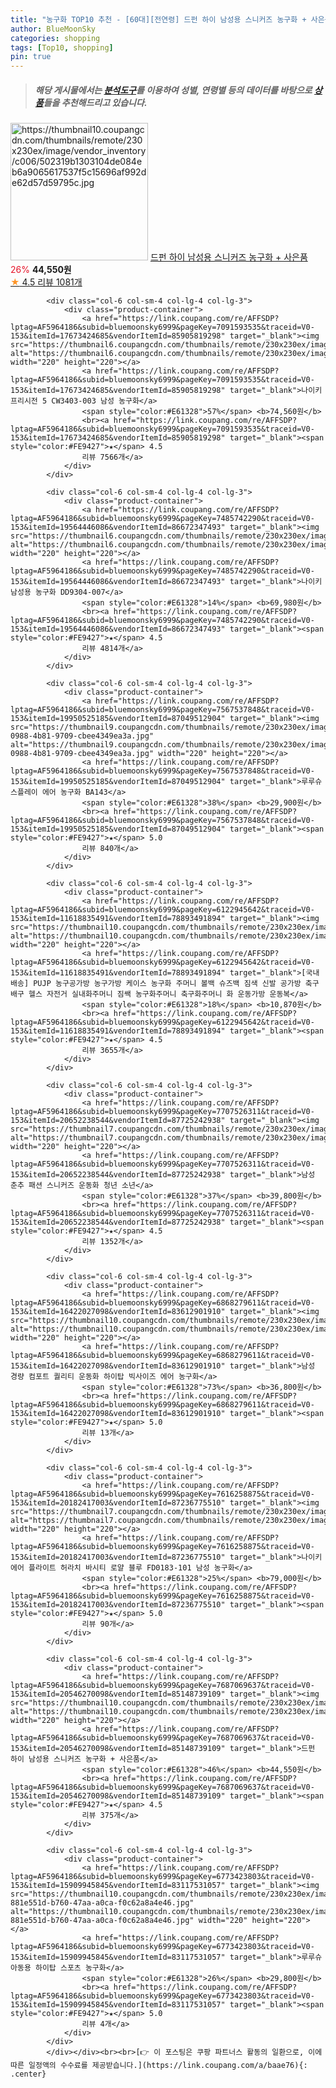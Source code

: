 ```yaml
---
title: "농구화 TOP10 추천 - [60대][전연령] 드펀 하이 남성용 스니커즈 농구화 + 사은품"
author: BlueMoonSky
categories: shopping
tags: [Top10, shopping]
pin: true
---
```


> ##### 해당 게시물에서는 [**분석도구**](https://itemscout.io/)를 이용하여 **성별**, **연령별** 등의 데이터를 바탕으로 [**상품**](https://link.coupang.com/a/baae76)들을 추천해드리고 있습니다.
<div class="container"><div class="row">
            <div class="col-6 col-sm-4 col-lg-4 col-lg-3">
                <div class="product-container">
                    <a href="https://link.coupang.com/re/AFFSDP?lptag=AF5964186&subid=bluemoonsky6999&pageKey=7687069637&traceid=V0-153&itemId=20546270084&vendorItemId=85148739102" target="_blank"><img src="https://thumbnail10.coupangcdn.com/thumbnails/remote/230x230ex/image/vendor_inventory/c006/502319b1303104de084eb6a9065617537f5c15696af992de62d57d59795c.jpg" alt="https://thumbnail10.coupangcdn.com/thumbnails/remote/230x230ex/image/vendor_inventory/c006/502319b1303104de084eb6a9065617537f5c15696af992de62d57d59795c.jpg" width="220" height="220"></a>
                    <a href="https://link.coupang.com/re/AFFSDP?lptag=AF5964186&subid=bluemoonsky6999&pageKey=7687069637&traceid=V0-153&itemId=20546270084&vendorItemId=85148739102" target="_blank">드펀 하이 남성용 스니커즈 농구화 + 사은품</a>
                    <span style="color:#E61328">26%</span> <b>44,550원</b>
                    <br><a href="https://link.coupang.com/re/AFFSDP?lptag=AF5964186&subid=bluemoonsky6999&pageKey=7687069637&traceid=V0-153&itemId=20546270084&vendorItemId=85148739102" target="_blank"><span style="color:#FE9427">★</span> 4.5
                    리뷰 1081개</a>
                </div>
            </div>
            
            <div class="col-6 col-sm-4 col-lg-4 col-lg-3">
                <div class="product-container">
                    <a href="https://link.coupang.com/re/AFFSDP?lptag=AF5964186&subid=bluemoonsky6999&pageKey=7091593535&traceid=V0-153&itemId=17673424685&vendorItemId=85905819298" target="_blank"><img src="https://thumbnail6.coupangcdn.com/thumbnails/remote/230x230ex/image/vendor_inventory/4c0f/fa21301395ba7a696efccffd45906db8a22c40e232f504c08014869803d8.jpg" alt="https://thumbnail6.coupangcdn.com/thumbnails/remote/230x230ex/image/vendor_inventory/4c0f/fa21301395ba7a696efccffd45906db8a22c40e232f504c08014869803d8.jpg" width="220" height="220"></a>
                    <a href="https://link.coupang.com/re/AFFSDP?lptag=AF5964186&subid=bluemoonsky6999&pageKey=7091593535&traceid=V0-153&itemId=17673424685&vendorItemId=85905819298" target="_blank">나이키 프리시전 5 CW3403-003 남성 농구화</a>
                    <span style="color:#E61328">57%</span> <b>74,560원</b>
                    <br><a href="https://link.coupang.com/re/AFFSDP?lptag=AF5964186&subid=bluemoonsky6999&pageKey=7091593535&traceid=V0-153&itemId=17673424685&vendorItemId=85905819298" target="_blank"><span style="color:#FE9427">★</span> 4.5
                    리뷰 7566개</a>
                </div>
            </div>
            
            <div class="col-6 col-sm-4 col-lg-4 col-lg-3">
                <div class="product-container">
                    <a href="https://link.coupang.com/re/AFFSDP?lptag=AF5964186&subid=bluemoonsky6999&pageKey=7485742290&traceid=V0-153&itemId=19564446086&vendorItemId=86672347493" target="_blank"><img src="https://thumbnail6.coupangcdn.com/thumbnails/remote/230x230ex/image/vendor_inventory/6f3b/1a956b36218b91caeb38a0c280eafd855fdb534f27404ec5f24afb738a0e.jpg" alt="https://thumbnail6.coupangcdn.com/thumbnails/remote/230x230ex/image/vendor_inventory/6f3b/1a956b36218b91caeb38a0c280eafd855fdb534f27404ec5f24afb738a0e.jpg" width="220" height="220"></a>
                    <a href="https://link.coupang.com/re/AFFSDP?lptag=AF5964186&subid=bluemoonsky6999&pageKey=7485742290&traceid=V0-153&itemId=19564446086&vendorItemId=86672347493" target="_blank">나이키 남성용 농구화 DD9304-007</a>
                    <span style="color:#E61328">14%</span> <b>69,980원</b>
                    <br><a href="https://link.coupang.com/re/AFFSDP?lptag=AF5964186&subid=bluemoonsky6999&pageKey=7485742290&traceid=V0-153&itemId=19564446086&vendorItemId=86672347493" target="_blank"><span style="color:#FE9427">★</span> 4.5
                    리뷰 4814개</a>
                </div>
            </div>
            
            <div class="col-6 col-sm-4 col-lg-4 col-lg-3">
                <div class="product-container">
                    <a href="https://link.coupang.com/re/AFFSDP?lptag=AF5964186&subid=bluemoonsky6999&pageKey=7567537848&traceid=V0-153&itemId=19950525185&vendorItemId=87049512904" target="_blank"><img src="https://thumbnail9.coupangcdn.com/thumbnails/remote/230x230ex/image/retail/images/2023/09/01/10/8/5384ddf9-0988-4b81-9709-cbee4349ea3a.jpg" alt="https://thumbnail9.coupangcdn.com/thumbnails/remote/230x230ex/image/retail/images/2023/09/01/10/8/5384ddf9-0988-4b81-9709-cbee4349ea3a.jpg" width="220" height="220"></a>
                    <a href="https://link.coupang.com/re/AFFSDP?lptag=AF5964186&subid=bluemoonsky6999&pageKey=7567537848&traceid=V0-153&itemId=19950525185&vendorItemId=87049512904" target="_blank">루루슈 스플레이 에어 농구화 BA143</a>
                    <span style="color:#E61328">38%</span> <b>29,900원</b>
                    <br><a href="https://link.coupang.com/re/AFFSDP?lptag=AF5964186&subid=bluemoonsky6999&pageKey=7567537848&traceid=V0-153&itemId=19950525185&vendorItemId=87049512904" target="_blank"><span style="color:#FE9427">★</span> 5.0
                    리뷰 840개</a>
                </div>
            </div>
            
            <div class="col-6 col-sm-4 col-lg-4 col-lg-3">
                <div class="product-container">
                    <a href="https://link.coupang.com/re/AFFSDP?lptag=AF5964186&subid=bluemoonsky6999&pageKey=6122945642&traceid=V0-153&itemId=11618835491&vendorItemId=78893491894" target="_blank"><img src="https://thumbnail10.coupangcdn.com/thumbnails/remote/230x230ex/image/vendor_inventory/2117/7e9e0c9dccbb8e68cd2fa4a7a68fb6d0e5b221ca4e137ae5c798ac247808.jpg" alt="https://thumbnail10.coupangcdn.com/thumbnails/remote/230x230ex/image/vendor_inventory/2117/7e9e0c9dccbb8e68cd2fa4a7a68fb6d0e5b221ca4e137ae5c798ac247808.jpg" width="220" height="220"></a>
                    <a href="https://link.coupang.com/re/AFFSDP?lptag=AF5964186&subid=bluemoonsky6999&pageKey=6122945642&traceid=V0-153&itemId=11618835491&vendorItemId=78893491894" target="_blank">[국내배송] PUJP 농구공가방 농구가방 케이스 농구화 주머니 볼백 슈즈백 짐색 신발 공가방 축구 배구 헬스 자전거 실내화주머니 짐쌕 농구화주머니 축구화주머니 화 운동가방 운동복</a>
                    <span style="color:#E61328">18%</span> <b>10,870원</b>
                    <br><a href="https://link.coupang.com/re/AFFSDP?lptag=AF5964186&subid=bluemoonsky6999&pageKey=6122945642&traceid=V0-153&itemId=11618835491&vendorItemId=78893491894" target="_blank"><span style="color:#FE9427">★</span> 4.5
                    리뷰 3655개</a>
                </div>
            </div>
            
            <div class="col-6 col-sm-4 col-lg-4 col-lg-3">
                <div class="product-container">
                    <a href="https://link.coupang.com/re/AFFSDP?lptag=AF5964186&subid=bluemoonsky6999&pageKey=7707526311&traceid=V0-153&itemId=20652238544&vendorItemId=87725242938" target="_blank"><img src="https://thumbnail7.coupangcdn.com/thumbnails/remote/230x230ex/image/vendor_inventory/f116/51773348887f76653a5bf2c4ca5d3b4a2b33b46392abeeaf88d1dc8683c2.jpg" alt="https://thumbnail7.coupangcdn.com/thumbnails/remote/230x230ex/image/vendor_inventory/f116/51773348887f76653a5bf2c4ca5d3b4a2b33b46392abeeaf88d1dc8683c2.jpg" width="220" height="220"></a>
                    <a href="https://link.coupang.com/re/AFFSDP?lptag=AF5964186&subid=bluemoonsky6999&pageKey=7707526311&traceid=V0-153&itemId=20652238544&vendorItemId=87725242938" target="_blank">남성 춘추 패션 스니커즈 운동화 청년 소년</a>
                    <span style="color:#E61328">37%</span> <b>39,800원</b>
                    <br><a href="https://link.coupang.com/re/AFFSDP?lptag=AF5964186&subid=bluemoonsky6999&pageKey=7707526311&traceid=V0-153&itemId=20652238544&vendorItemId=87725242938" target="_blank"><span style="color:#FE9427">★</span> 4.5
                    리뷰 1352개</a>
                </div>
            </div>
            
            <div class="col-6 col-sm-4 col-lg-4 col-lg-3">
                <div class="product-container">
                    <a href="https://link.coupang.com/re/AFFSDP?lptag=AF5964186&subid=bluemoonsky6999&pageKey=6868279611&traceid=V0-153&itemId=16422027098&vendorItemId=83612901910" target="_blank"><img src="https://thumbnail10.coupangcdn.com/thumbnails/remote/230x230ex/image/vendor_inventory/392f/63fb60f0c1ce34874db844599e98a0a152201eae024147eccc3aaef3b6b9.jpg" alt="https://thumbnail10.coupangcdn.com/thumbnails/remote/230x230ex/image/vendor_inventory/392f/63fb60f0c1ce34874db844599e98a0a152201eae024147eccc3aaef3b6b9.jpg" width="220" height="220"></a>
                    <a href="https://link.coupang.com/re/AFFSDP?lptag=AF5964186&subid=bluemoonsky6999&pageKey=6868279611&traceid=V0-153&itemId=16422027098&vendorItemId=83612901910" target="_blank">남성 경량 컴포트 퀄리티 운동화 하이탑 빅사이즈 에어 농구화</a>
                    <span style="color:#E61328">73%</span> <b>36,800원</b>
                    <br><a href="https://link.coupang.com/re/AFFSDP?lptag=AF5964186&subid=bluemoonsky6999&pageKey=6868279611&traceid=V0-153&itemId=16422027098&vendorItemId=83612901910" target="_blank"><span style="color:#FE9427">★</span> 5.0
                    리뷰 13개</a>
                </div>
            </div>
            
            <div class="col-6 col-sm-4 col-lg-4 col-lg-3">
                <div class="product-container">
                    <a href="https://link.coupang.com/re/AFFSDP?lptag=AF5964186&subid=bluemoonsky6999&pageKey=7616258875&traceid=V0-153&itemId=20182417003&vendorItemId=87236775510" target="_blank"><img src="https://thumbnail7.coupangcdn.com/thumbnails/remote/230x230ex/image/vendor_inventory/3ce7/d10e4e3f964690c4713c58beeddff42806b9135c50628bd41898026b0966.jpg" alt="https://thumbnail7.coupangcdn.com/thumbnails/remote/230x230ex/image/vendor_inventory/3ce7/d10e4e3f964690c4713c58beeddff42806b9135c50628bd41898026b0966.jpg" width="220" height="220"></a>
                    <a href="https://link.coupang.com/re/AFFSDP?lptag=AF5964186&subid=bluemoonsky6999&pageKey=7616258875&traceid=V0-153&itemId=20182417003&vendorItemId=87236775510" target="_blank">나이키 에어 플라이트 허라치 바시티 로얄 블루 FD0183-101 남성 농구화</a>
                    <span style="color:#E61328">25%</span> <b>79,000원</b>
                    <br><a href="https://link.coupang.com/re/AFFSDP?lptag=AF5964186&subid=bluemoonsky6999&pageKey=7616258875&traceid=V0-153&itemId=20182417003&vendorItemId=87236775510" target="_blank"><span style="color:#FE9427">★</span> 5.0
                    리뷰 90개</a>
                </div>
            </div>
            
            <div class="col-6 col-sm-4 col-lg-4 col-lg-3">
                <div class="product-container">
                    <a href="https://link.coupang.com/re/AFFSDP?lptag=AF5964186&subid=bluemoonsky6999&pageKey=7687069637&traceid=V0-153&itemId=20546270098&vendorItemId=85148739109" target="_blank"><img src="https://thumbnail10.coupangcdn.com/thumbnails/remote/230x230ex/image/vendor_inventory/8381/46ed58d23e262941580820969b74743285d68df1f5710e44e571ff5a156d.jpg" alt="https://thumbnail10.coupangcdn.com/thumbnails/remote/230x230ex/image/vendor_inventory/8381/46ed58d23e262941580820969b74743285d68df1f5710e44e571ff5a156d.jpg" width="220" height="220"></a>
                    <a href="https://link.coupang.com/re/AFFSDP?lptag=AF5964186&subid=bluemoonsky6999&pageKey=7687069637&traceid=V0-153&itemId=20546270098&vendorItemId=85148739109" target="_blank">드펀 하이 남성용 스니커즈 농구화 + 사은품</a>
                    <span style="color:#E61328">46%</span> <b>44,550원</b>
                    <br><a href="https://link.coupang.com/re/AFFSDP?lptag=AF5964186&subid=bluemoonsky6999&pageKey=7687069637&traceid=V0-153&itemId=20546270098&vendorItemId=85148739109" target="_blank"><span style="color:#FE9427">★</span> 4.5
                    리뷰 375개</a>
                </div>
            </div>
            
            <div class="col-6 col-sm-4 col-lg-4 col-lg-3">
                <div class="product-container">
                    <a href="https://link.coupang.com/re/AFFSDP?lptag=AF5964186&subid=bluemoonsky6999&pageKey=6773423803&traceid=V0-153&itemId=15909945845&vendorItemId=83117531057" target="_blank"><img src="https://thumbnail10.coupangcdn.com/thumbnails/remote/230x230ex/image/retail/images/7207319123211824-881e551d-b760-47aa-a0ca-f0c62a8a4e46.jpg" alt="https://thumbnail10.coupangcdn.com/thumbnails/remote/230x230ex/image/retail/images/7207319123211824-881e551d-b760-47aa-a0ca-f0c62a8a4e46.jpg" width="220" height="220"></a>
                    <a href="https://link.coupang.com/re/AFFSDP?lptag=AF5964186&subid=bluemoonsky6999&pageKey=6773423803&traceid=V0-153&itemId=15909945845&vendorItemId=83117531057" target="_blank">루루슈 아동용 하이탑 스포츠 농구화</a>
                    <span style="color:#E61328">26%</span> <b>29,800원</b>
                    <br><a href="https://link.coupang.com/re/AFFSDP?lptag=AF5964186&subid=bluemoonsky6999&pageKey=6773423803&traceid=V0-153&itemId=15909945845&vendorItemId=83117531057" target="_blank"><span style="color:#FE9427">★</span> 5.0
                    리뷰 4개</a>
                </div>
            </div>
            </div></div><br><br>[👉 이 포스팅은 쿠팡 파트너스 활동의 일환으로, 이에 따른 일정액의 수수료를 제공받습니다.](https://link.coupang.com/a/baae76){: .center}